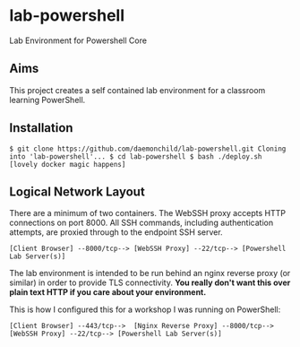 # lab-powershell
Lab Environment for Powershell Core

## Aims
This project creates a self contained lab environment for a classroom learning PowerShell.

## Installation

`
$ git clone https://github.com/daemonchild/lab-powershell.git
Cloning into 'lab-powershell'...
$ cd lab-powershell
$ bash ./deploy.sh
[lovely docker magic happens]
`

## Logical Network Layout

There are a minimum of two containers.
The WebSSH proxy accepts HTTP connections on port 8000.
All SSH commands, including authentication attempts, are proxied through to the endpoint SSH server.

`[Client Browser] --8000/tcp--> [WebSSH Proxy] --22/tcp--> [Powershell Lab Server(s)]`

The lab environment is intended to be run behind an nginx reverse proxy (or similar) in order to provide TLS connectivity.
__You really don't want this over plain text HTTP if you care about your environment.__

This is how I configured this for a workshop I was running on PowerShell:

`[Client Browser] --443/tcp-->  [Nginx Reverse Proxy] --8000/tcp--> [WebSSH Proxy] --22/tcp--> [Powershell Lab Server(s)]`

